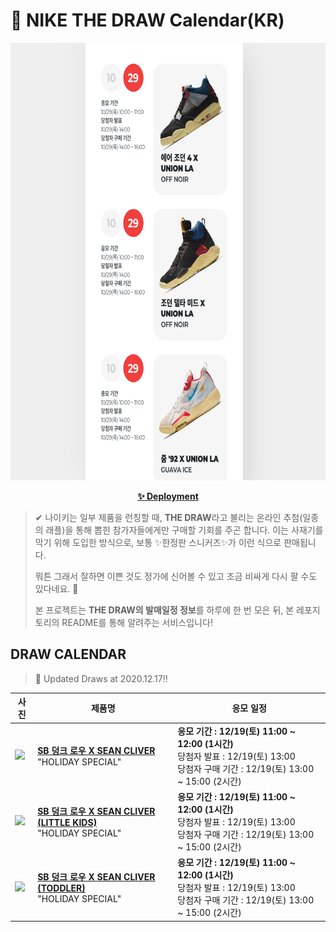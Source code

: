 # 👟 NIKE THE DRAW Calendar(KR)

<div align="center">
  <a href="https://junhoyeo.github.io/NIKE-THE-DRAW-Calendar/">
    <img src="./docs/images/preview.png" alt="Preview image of deployed application" height="700px" width="700px" />
  </a>
</div>

<p align="center">
  <a href="https://junhoyeo.github.io/NIKE-THE-DRAW-Calendar/">
    <strong>✨ Deployment</strong>
  </a>
</p>

> ✔ 나이키는 일부 제품을 런칭할 때, **THE DRAW**라고 불리는 온라인 추첨(일종의 래플)을 통해 뽑힌 참가자들에게만 구매할 기회를 주곤 합니다. 이는 사재기를 막기 위해 도입한 방식으로, 보통 ✨한정판 스니커즈✨가 이런 식으로 판매됩니다.
>
> 뭐튼 그래서 잘하면 이쁜 것도 정가에 신어볼 수 있고 조금 비싸게 다시 팔 수도 있다네요. 🤭
>
> 본 프로젝트는 **THE DRAW의 발매일정 정보**를 하루에 한 번 모은 뒤, 본 레포지토리의 README를 통해 알려주는 서비스입니다!

## DRAW CALENDAR

<!-- DRAW CALENDAR: START -->

> 👟 Updated Draws at 2020.12.17‼️

| 사진 | 제품명 | 응모 일정 |
| --- | ---- | ------- |
| <img src="https://static-breeze.nike.co.kr/kr/ko_kr/cmsstatic/product/DC9936-100/fd33a604-2684-40b9-8f44-1f69511f872a_primary.jpg?snkrBrowse" width="256" /> | <a href="https://www.nike.com/kr/launch/t/adult-unisex/fw/action-outdoor/DC9936-100/iwbw65/nike-sb-dunk-low-pro-qs"><strong>SB 덩크 로우 X SEAN CLIVER</strong><br /></a> "HOLIDAY SPECIAL" | <strong>응모 기간 : 12/19(토) 11:00 ~ 12:00 (1시간)</strong><br />당첨자 발표 : 12/19(토) 13:00<br />당첨자 구매 기간 : 12/19(토) 13:00 ~ 15:00 (2시간) |
| <img src="https://static-breeze.nike.co.kr/kr/ko_kr/cmsstatic/product/DJ2519-400/bd3304da-a114-4d89-a895-cb6f4afaaab8_primary.jpg?snkrBrowse" width="256" /> | <a href="https://www.nike.com/kr/launch/t/little-kids/fw/action-outdoor/DJ2519-400/zgpx86/nike-sb-dunk-low-pro-qs-ps"><strong>SB 덩크 로우 X SEAN CLIVER (LITTLE KIDS)</strong><br /></a> "HOLIDAY SPECIAL" | <strong>응모 기간 : 12/19(토) 11:00 ~ 12:00 (1시간)</strong><br />당첨자 발표 : 12/19(토) 13:00<br />당첨자 구매 기간 : 12/19(토) 13:00 ~ 15:00 (2시간) |
| <img src="https://static-breeze.nike.co.kr/kr/ko_kr/cmsstatic/product/DJ2520-400/da26e283-7513-4f1f-96f0-2e4758faa4cc_primary.jpg?snkrBrowse" width="256" /> | <a href="https://www.nike.com/kr/launch/t/baby/fw/action-outdoor/DJ2520-400/opsn46/nike-sb-dunk-low-pro-qs-td"><strong>SB 덩크 로우 X SEAN CLIVER (TODDLER)</strong><br /></a> "HOLIDAY SPECIAL" | <strong>응모 기간 : 12/19(토) 11:00 ~ 12:00 (1시간)</strong><br />당첨자 발표 : 12/19(토) 13:00<br />당첨자 구매 기간 : 12/19(토) 13:00 ~ 15:00 (2시간) |

<!-- DRAW CALENDAR: END -->
